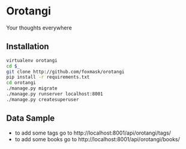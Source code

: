 Orotangi
========

Your thoughts everywhere 


Installation
------------

```bash
virtualenv orotangi
cd $_
git clone http://github.com/foxmask/orotangi
pip install -r requirements.txt
cd orotangi
./manage.py migrate
./manage.py runserver localhost:8001
./manage.py createsuperuser
```

Data Sample
-----------

* to add some tags go to http://localhost:8001/api/orotangi/tags/
* to add some books go to http://localhost:8001/api/orotangi/books/

